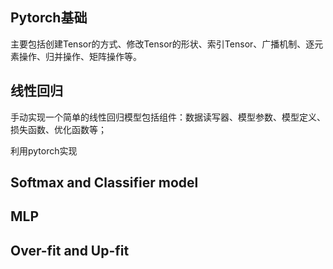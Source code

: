 ## Pytorch基础

主要包括创建Tensor的方式、修改Tensor的形状、索引Tensor、广播机制、逐元素操作、归并操作、矩阵操作等。

## 线性回归

手动实现一个简单的线性回归模型包括组件：数据读写器、模型参数、模型定义、损失函数、优化函数等；

利用pytorch实现

## Softmax and Classifier model
## MLP
## Over-fit and Up-fit
